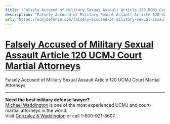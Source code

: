```yaml
---
title: "Falsely Accused of Military Sexual Assault Article 120 UCMJ Court Martial Attorneys"
description: "Falsely Accused of Military Sexual Assault Article 120 UCMJ Court Martial Attorneys"
url: "https://ucmjdefense.com/falsely-accused-of-military-sexual-assault-article-120-ucmj-court-martial-attorneys.html"
---
```


# [Falsely Accused of Military Sexual Assault Article 120 UCMJ Court Martial Attorneys](https://ucmjdefense.com/falsely-accused-of-military-sexual-assault-article-120-ucmj-court-martial-attorneys.html)

Falsely Accused of Military Sexual Assault Article 120 UCMJ Court Martial Attorneys

---

**Need the best military defense lawyer?**  
[Michael Waddington](https://ucmjdefense.com/attorneys/michael-stewart-waddington-partner.html) is one of the most experienced UCMJ and court-martial attorneys in the world.  
Visit [Gonzalez & Waddington](https://ucmjdefense.com) or call 1-800-921-8607.
